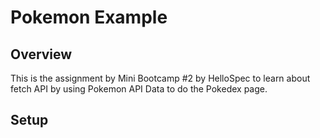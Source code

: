 # Pokemon Example

## Overview

This is the assignment by Mini Bootcamp #2 by HelloSpec to learn about fetch API by using Pokemon API Data to do the Pokedex page.

## Setup
